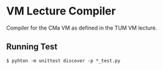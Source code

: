 # VM Lecture Compiler

Compiler for the CMa VM as defined in the TUM VM lecture.

## Running Test

```shell
$ pyhton -m unittest discover -p *_test.py
```